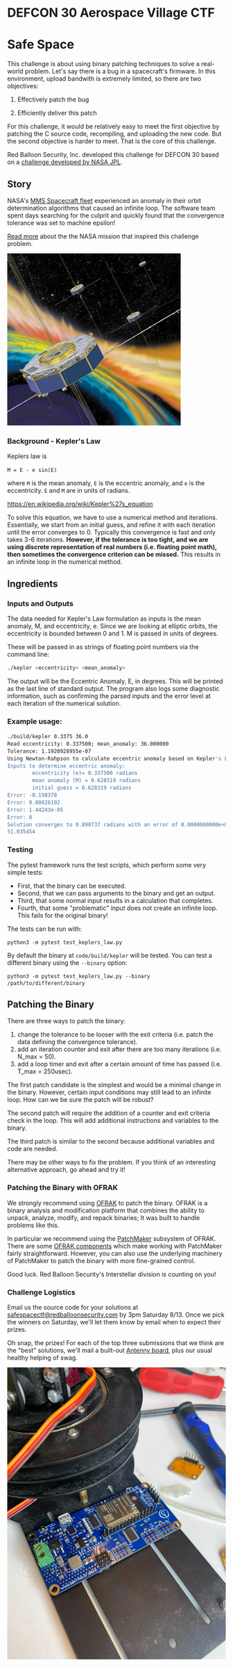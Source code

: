 # DEFCON 30 Aerospace Village CTF
# Safe Space

This challenge is about using binary patching techniques to solve a real-world problem. Let's say there is a bug in a spacecraft's firmware. In this environment, upload bandwith is extremely limited, so there are two objectives:

1. Effectively patch the bug

2. Efficiently deliver this patch

For this challenge, it would be relatively easy to meet the first objective by patching the C source code, recompiling, and uploading the new code. But the second objective is harder to meet. That is the core of this challenge.

Red Balloon Security, Inc. developed this challenge for DEFCON 30 based on a [challenge developed by NASA JPL](https://github.com/Assured-Micropatching/Practice-Problems/tree/main/AMP-Practice-A-Keplers-Law).

## Story 

NASA's [MMS Spacecraft fleet](https://mms.gsfc.nasa.gov/) experienced an anomaly in their orbit determination algorithms that caused an infinite loop. The software team spent days searching for the culprit and quickly found that the convergence tolerance was set to machine epsilon!

[Read more](story.md) about the the NASA mission that inspired this challenge problem.

![NASA Image](MMSinSpace_small.jpg)

### Background - Kepler's Law

Keplers law is 

`M = E - e sin(E)`

where `M` is the mean anomaly, `E` is the eccentric anomaly, and `e` is the eccentricity. `E` and `M` are in units of radians.

https://en.wikipedia.org/wiki/Kepler%27s_equation

To solve this equation, we have to use a numerical method and iterations. Essentially, we start from an initial guess, and refine it with each iteration until the error converges to 0. Typically this convergence is fast and only takes 3-6 iterations. **However, if the tolerance is too tight, and we are using discrete representation of real numbers (i.e. floating point math), then sometimes the convergence criterion can be missed.** This results in an infinite loop in the numerical method.


## Ingredients

### Inputs and Outputs
The data needed for Kepler's Law formulation as inputs is the mean anomaly, M, and eccentricity, e. Since we are looking at elliptic orbits, the eccentricity is bounded between 0 and 1. M is passed in units of degrees. 

These will be passed in as strings of floating point numbers via the command line:

```bash
./kepler <eccentricity> <mean_anomaly>

```

The output will be the Eccentric Anomaly, E, in degrees. This will be printed as the last line of standard output. The program also logs some diagnostic information, such as confirming the parsed inputs and the error level at each iteration of the numerical solution.

### Example usage:

```bash
./build/kepler 0.3375 36.0
Read eccentricity: 0.337500; mean_anomaly: 36.000000
Tolerance: 1.1920928955e-07
Using Newton-Rahpson to calculate eccentric anomaly based on Kepler's Law
Inputs to determine eccentric anomaly:
        eccentricity (e)= 0.337500 radians
        mean anomaly (M) = 0.628319 radians
        initial guess = 0.628319 radians
Error: -0.198378
Error: 0.00826192
Error: 1.44243e-05
Error: 0
Solution converges to 0.890737 radians with an error of 0.0000000000e+00, which in degrees is:
51.035454


```

### Testing
The pytest framework runs the test scripts, which perform some very simple tests:

- First, that the binary can be executed.
- Second, that we can pass arguments to the binary and get an output.
- Third, that some normal input results in a calculation that completes.
- Fourth, that some "problematic" input does not create an infinite loop. This fails for the original binary!

The tests can be run with:

```
python3 -m pytest test_keplers_law.py
```

By default the binary at `code/build/kepler` will be tested. You can test a different binary using the `--binary` option:

```
python3 -m pytest test_keplers_law.py --binary /path/to/different/binary
```


## Patching the Binary

There are three ways to patch the binary:
1. change the tolerance to be looser with the exit criteria (i.e. patch the data defining the convergence tolerance).
2. add an iteration counter and exit after there are too many iterations (i.e. N_max = 50).
3. add a loop timer and exit after a certain amount of time has passed (i.e. T_max = 250usec).


The first patch candidate is the simplest and would be a minimal change in the binary. However, certain input conditions may still lead to an infinite loop. How can we be sure the patch will be robust?

The second patch will require the addition of a counter and exit criteria check in the loop. This will add additional instructions and variables to the binary. 

The third patch is similar to the second because additional variables and code are needed. 

There may be other ways to fix the problem. If you think of an interesting alternative approach, go ahead and try it!


### Patching the Binary with OFRAK

We strongly recommend using [OFRAK](https://ofrak.com/) to patch the binary. OFRAK is a binary analysis and modification platform that combines the ability to unpack, analyze, modify, and repack binaries; It was built to handle problems like this.

In particular we recommend using the [PatchMaker](https://ofrak.com/docs/user-guide/patch-maker/user-guide.html) subsystem of OFRAK. There are some [OFRAK components](https://ofrak.com/docs/reference/ofrak/core/patch_maker/modifiers.html) which make working with PatchMaker fairly straightforward. However, you can also use the underlying machinery of PatchMaker to patch the binary with more fine-grained control.

Good luck. Red Balloon Security's Interstellar division is counting on you!


### Challenge Logistics

Email us the source code for your solutions at safespacectf@redballoonsecurity.com by 3pm Saturday 8/13. Once we pick the winners on Saturday, we'll let them know by email when to expect their prizes.

Oh snap, the prizes! For each of the top three submissions that we think are the "best" solutions, we'll mail a built-out [Antenny board](https://github.com/RedBalloonShenanigans/antenny), plus our usual healthy helping of swag.


![NASA Image](https://raw.githubusercontent.com/RedBalloonShenanigans/antenny/master/doc_images/Platform_setup_2.jpg)
